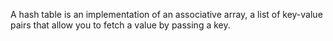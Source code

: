 A hash table is an implementation of an associative array, a list of key-value pairs that allow you to fetch a value by passing a key. 
